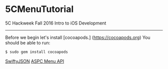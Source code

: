 # 5CMenuTutorial
5C Hackweek Fall 2016 Intro to iOS Development

---
Before we begin let's install [cocoapods.] (https://cocoapods.org)
You should be able to run:
```
$ sudo gem install cocoapods
```

[SwiftyJSON](https://github.com/SwiftyJSON/SwiftyJSON)
[ASPC Menu API](https://aspc.pomona.edu/api/)
